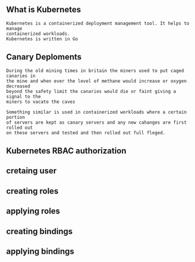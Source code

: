 ## What is Kubernetes
	
	Kubernetes is a containerized deployment management tool. It helps to manage 
	containerized workloads.
	Kubernetes is written in Go

## Canary Deploments

	During the old mining times in britain the miners used to put caged canaries in 
	the mine and when ever the level of methane would increase or oxygen decreased
	beyond the safety limit the canaries would die or faint giving a signal to the 
	miners to vacate the caves
	
	Something similar is used in containerized workloads where a certain portion
	of servers are kept as canary servers and any new cahanges are first rolled out 
	on these servers and tested and then rolled out full fleged.

## Kubernetes RBAC authorization

## cretaing user

## creating roles

## applying roles

## creating bindings

## applying bindings  
